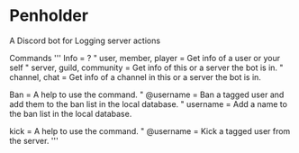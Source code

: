 # Penholder
A Discord bot for Logging server actions

Commands
'''
Info = ?
  "  user, member, player = Get info of a user or your self
  "  server, guild, community = Get info of this or a server the bot is in.
  "  channel, chat = Get info of a channel in this or a server the bot is in.
  
Ban = A help to use the command.
  "  @username = Ban a tagged user and add them to the ban list in the local database.
  "  username = Add a name to the ban list in the local database.

kick = A help to use the command.
  "  @username = Kick a tagged user from the server.
'''
